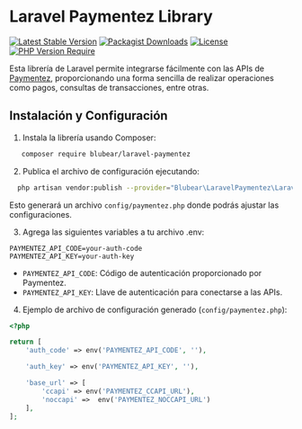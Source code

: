 # Laravel Paymentez Library
[![Latest Stable Version](https://img.shields.io/packagist/v/blubear/laravel-paymentez?include_prereleases&label=version&color=%23assds)](https://packagist.org/packages/blubear/laravel-paymentez) 
[![Packagist Downloads](https://img.shields.io/packagist/dt/blubear/laravel-paymentez)](https://packagist.org/packages/blubear/laravel-paymentez)
[![License](https://img.shields.io/packagist/l/blubear/laravel-paymentez)](https://packagist.org/packages/blubear/laravel-paymentez) 
[![PHP Version Require](https://img.shields.io/packagist/dependency-v/blubear/laravel-paymentez/php)](https://packagist.org/packages/tonystore/livewire-permission)

Esta librería de Laravel permite integrarse fácilmente con las APIs de [Paymentez](https://paymentez.com/), proporcionando una forma sencilla de realizar operaciones como pagos, consultas de transacciones, entre otras.

## Instalación y Configuración

1. Instala la librería usando Composer:

```bash
   composer require blubear/laravel-paymentez
```

2. Publica el archivo de configuración ejecutando:

```bash
  php artisan vendor:publish --provider="Blubear\LaravelPaymentez\LaravelPaymentezProvider"
```
Esto generará un archivo `config/paymentez.php` donde podrás ajustar las configuraciones.

3. Agrega las siguientes variables a tu archivo .env:

```env
PAYMENTEZ_API_CODE=your-auth-code
PAYMENTEZ_API_KEY=your-auth-key
```

- `PAYMENTEZ_API_CODE`: Código de autenticación proporcionado por Paymentez.
- `PAYMENTEZ_API_KEY`: Llave de autenticación para conectarse a las APIs.

4. Ejemplo de archivo de configuración generado (`config/paymentez.php`):

```php 
<?php 

return [
    'auth_code' => env('PAYMENTEZ_API_CODE', ''),

    'auth_key' => env('PAYMENTEZ_API_KEY', ''),

    'base_url' => [
        'ccapi' => env('PAYMENTEZ_CCAPI_URL'),
        'noccapi' =>  env('PAYMENTEZ_NOCCAPI_URL')
    ],
];
```

